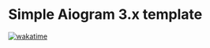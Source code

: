 # Simple Aiogram 3.x template
[![wakatime](https://wakatime.com/badge/user/929ee39b-4eb0-4076-ab5e-5ade3c56e464/project/7d995a8f-0e9f-428a-a098-5186c70b6d6e.svg)](https://wakatime.com/badge/user/929ee39b-4eb0-4076-ab5e-5ade3c56e464/project/7d995a8f-0e9f-428a-a098-5186c70b6d6e)
